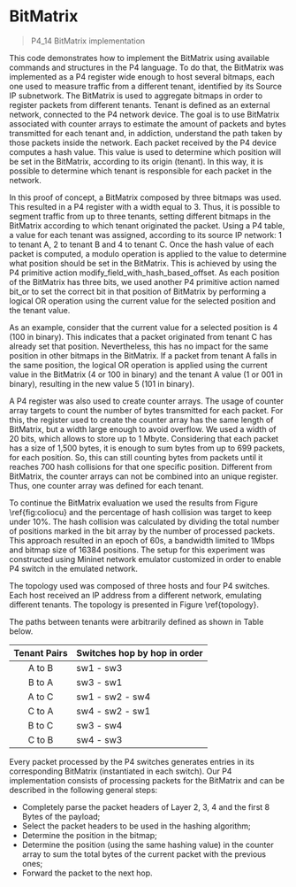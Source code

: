 # BitMatrix

> P4_14 BitMatrix implementation

This code demonstrates how to implement the BitMatrix using available commands and structures in the P4 language. To do that, the BitMatrix was implemented as a P4 register wide enough to host several bitmaps, each one used to measure traffic from a different tenant, identified by its Source IP subnetwork. The BitMatrix is used to aggregate bitmaps in order to register packets from different tenants. Tenant is defined as an external network, connected to the P4 network device. The goal is to use BitMatrix associated with counter arrays to estimate the amount of packets and bytes transmitted for each tenant and, in addiction, understand the path taken by those packets inside the network. Each packet received by the P4 device computes a hash value. This value is used to determine which position will be set in the BitMatrix, according to its origin (tenant). In this way, it is possible to determine which tenant is responsible for each packet in the network. 

In this proof of concept, a BitMatrix composed by three bitmaps was used. This resulted in a P4 register with a width equal to 3. Thus, it is possible to segment traffic from up to three tenants, setting different bitmaps in the BitMatrix according to which tenant originated the packet. Using a P4 table, a value for each tenant was assigned, according to its source IP network: 1 to tenant A, 2 to tenant B and 4 to tenant C. Once the hash value of each packet is computed, a modulo operation is applied to the value to determine what position should be set in the BitMatrix. This is achieved by using the P4 primitive action modify\_field\_with\_hash\_based\_offset. As each position of the BitMatrix has three bits, we used another P4 primitive action named bit\_or to set the correct bit in that position of BitMatrix by performing a logical OR operation using the current value for the selected position and the tenant value. 


As an example, consider that the current value for a selected position is 4 (100 in binary). This indicates that a packet originated from tenant C has already set that position. Nevertheless, this has no impact for the same position in other bitmaps in the BitMatrix. If a packet from tenant A falls in the same position, the logical OR operation is applied using the current value in the BitMatrix (4 or 100 in binary) and the tenant A value (1 or 001 in binary), resulting in the new value 5 (101 in binary). 

A P4 register was also used to create counter arrays. The usage of counter array targets to count the number of bytes transmitted for each packet. For this, the register used to create the counter array has the same length of BitMatrix, but a width large enough to avoid overflow. We used a width of 20 bits, which allows to store up to 1 Mbyte. Considering that each packet has a size of 1,500 bytes, it is enough to sum bytes from up to 699 packets, for each position. So, this can still counting bytes from packets until it reaches 700 hash collisions for that one specific position. Different from BitMatrix, the counter arrays can not be combined into an unique register. Thus, one counter array was defined for each tenant.

To continue the BitMatrix evaluation we used the results from Figure \ref{fig:coliocu} and the percentage of hash collision was target to keep under 10\%. The hash collision was calculated by dividing the total number of positions marked in the bit array by the number of processed packets. This approach resulted in an epoch of 60s, a bandwidth limited to 1Mbps and bitmap size of 16384 positions. The setup for this experiment was constructed using Mininet network emulator customized in order to enable P4 switch in the emulated network.

The topology used was composed of three hosts and four P4 switches. Each host received an IP address from a different network, emulating different tenants. The topology is presented in Figure \ref{topology}.



The paths between tenants were arbitrarily defined as shown in Table below.

| Tenant Pairs | Switches hop by hop in order|
|:------------:|:--------------------------- |
| A to B       | sw1 - sw3                   |
| B to A       | sw3 - sw1                   |
| A to C       | sw1 - sw2 - sw4             |
| C to A       | sw4 - sw2 - sw1             |
| B to C       | sw3 - sw4                   |
| C to B       | sw4 - sw3                   |

Every packet processed by the P4 switches generates entries in its corresponding BitMatrix (instantiated in each switch). Our P4 implementation consists of processing packets for the BitMatrix and can be described in the following general steps:

- Completely parse the packet headers of Layer 2, 3, 4 and the first 8 Bytes of the payload;
- Select the packet headers to be used in the hashing algorithm;
- Determine the position in the bitmap;
- Determine the position (using the same hashing value) in the counter array to sum the total bytes of the current packet with the previous ones;
- Forward the packet to the next hop.
